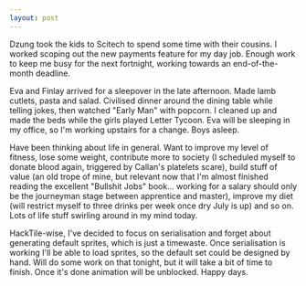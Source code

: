 ```yaml
---
layout: post
---
```


Dzung took the kids to Scitech to spend some time with their cousins. I worked
scoping out the new payments feature for my day job. Enough work to keep me busy
for the next fortnight, working towards an end-of-the-month deadline.

Eva and Finlay arrived for a sleepover in the late afternoon. Made lamb cutlets,
pasta and salad. Civilised dinner around the dining table while telling jokes,
then watched "Early Man" with popcorn. I cleaned up and made the beds while the
girls played Letter Tycoon. Eva will be sleeping in my office, so I'm working
upstairs for a change. Boys asleep.

Have been thinking about life in general. Want to improve my level of fitness,
lose some weight, contribute more to society (I scheduled myself to donate blood
again, triggered by Callan's platelets scare), build stuff of value (an old
trope of mine, but relevant now that I'm almost finished reading the excellent
"Bullshit Jobs" book... working for a salary should only be the journeyman stage
between apprentice and master), improve my diet (will restrict myself to three
drinks per week once dry July is up) and so on. Lots of life stuff swirling
around in my mind today.

HackTile-wise, I've decided to focus on serialisation and forget about
generating default sprites, which is just a timewaste. Once serialisation is
working I'll be able to load sprites, so the default set could be designed by
hand. Will do some work on that tonight, but it will take a bit of time to
finish. Once it's done animation will be unblocked. Happy days. 
